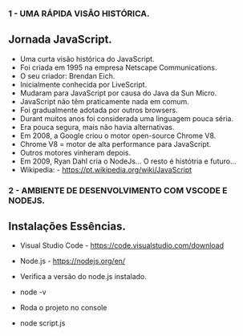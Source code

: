 ### 1 - UMA RÁPIDA VISÃO HISTÓRICA.
## Jornada JavaScript.
- Uma curta visão histórica do JavaScript.
- Foi criada em 1995 na empresa Netscape Communications.
- O seu criador: Brendan Eich.
- Inicialmente conhecida por LiveScript.
- Mudaram para JavaScript por causa do Java da Sun Micro.
- JavaScript não têm praticamente nada em comum.
- Foi gradualmente adotada por outros browsers.
- Durant muitos anos foi considerada uma linguagem pouca séria.
- Era pouca segura, mais não havia alternativas.
- Em 2008, a Google criou o motor open-source Chrome V8.
- Chrome V8 = motor de alta performance para JavaScript.
- Outros motores vinheram depois.
- Em 2009, Ryan Dahl cria o NodeJs... O resto é histótria e futuro...
- Wikipedia: - https://pt.wikipedia.org/wiki/JavaScript

### 2 - AMBIENTE DE DESENVOLVIMENTO COM VSCODE E NODEJS.
## Instalações Essências.
- Visual Studio Code - https://code.visualstudio.com/download
- Node.js - https://nodejs.org/en/

- Verifica a versão do node.js instalado.
- node -v

- Roda o projeto no console
- node script.js

































